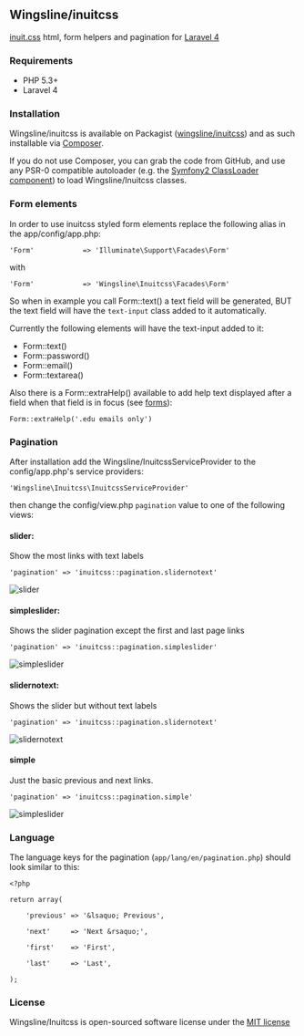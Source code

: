 ## Wingsline/inuitcss

[inuit.css](http://inuitcss.com/) html, form helpers and pagination for [Laravel 4](http://laravel.com)


### Requirements

- PHP 5.3+
- Laravel 4


### Installation

Wingsline/inuitcss is available on Packagist ([wingsline/inuitcss](http://packagist.org/packages/wingsline/inuitcss))
and as such installable via [Composer](http://getcomposer.org/).

If you do not use Composer, you can grab the code from GitHub, and use any
PSR-0 compatible autoloader (e.g. the [Symfony2 ClassLoader component](https://github.com/symfony/ClassLoader))
to load Wingsline/Inuitcss classes.


### Form elements

In order to use inuitcss styled form elements replace the following alias in the app/config/app.php:

	'Form'            => 'Illuminate\Support\Facades\Form'
	
with

	'Form'            => 'Wingsline\Inuitcss\Facades\Form'
	
	
So when in example you call Form::text() a text field will be generated, BUT the text field will have the
```text-input``` class added to it automatically.

Currently the following elements will have the text-input added to it: 

- Form::text()
- Form::password()
- Form::email()
- Form::textarea()

Also there is a Form::extraHelp() available to add help text displayed after a field when that field is in focus (see [forms](http://jsfiddle.net/inuitcss/MhHHU/)):

	Form::extraHelp('.edu emails only')
	


### Pagination

After installation add the Wingsline/InuitcssServiceProvider to the config/app.php's service providers:
	
	'Wingsline\Inuitcss\InuitcssServiceProvider'
		
		
then change the config/view.php `pagination` value to one of the following views:



#### slider:

Show the most links with text labels

 	'pagination' => 'inuitcss::pagination.slidernotext'
 		

![slider](http://inuitcss.wingsline.net/img/slider.png "slider")


#### simpleslider:

Shows the slider pagination except the first and last page links

	'pagination' => 'inuitcss::pagination.simpleslider'


![simpleslider](http://inuitcss.wingsline.net/img/simpleslider.png "simpleslider")


#### slidernotext:

Shows the slider but without text labels

	'pagination' => 'inuitcss::pagination.slidernotext'


![slidernotext](http://inuitcss.wingsline.net/img/slidernotext.png "slidernotext")


#### simple

Just the basic previous and next links.

	'pagination' => 'inuitcss::pagination.simple'


![simpleslider](http://inuitcss.wingsline.net/img/simple.png "slider")


### Language

The language keys for the pagination (```app/lang/en/pagination.php```) should look similar to this:

	<?php 

	return array(
	
		'previous' => '&lsaquo; Previous',

	    'next'     => 'Next &rsaquo;',

	    'first'    => 'First',

	    'last'     => 'Last',
	    
    );
    
 

### License

Wingsline/Inuitcss is open-sourced software license under the [MIT license](http://opensource.org/licenses/MIT)
